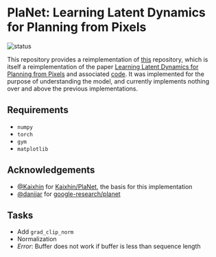 # PlaNet: Learning Latent Dynamics for Planning from Pixels

![status](https://img.shields.io/badge/status-development-orange)

This repository provides a reimplementation of [this](https://github.com/Kaixhin/PlaNet) repository, which is itself a reimplementation of the paper [Learning Latent Dynamics for Planning from Pixels](https://arxiv.org/abs/1811.04551) and associated [code](https://github.com/google-research/planet). It was implemented for the purpose of understanding the model, and currently implements nothing over and above the previous implementations.

## Requirements

- `numpy`
- `torch`
- `gym`
- `matplotlib`

## Acknowledgements
- [@Kaixhin](https://github.com/Kaixhin) for [Kaixhin/PlaNet](https://github.com/Kaixhin/PlaNet), the basis for this implementation
- [@danijar](https://github.com/danijar) for [google-research/planet](https://github.com/google-research/planet)


## Tasks
- Add `grad_clip_norm`
- Normalization
- _Error_: Buffer does not work if buffer is less than sequence length